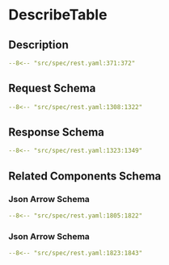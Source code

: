 # DescribeTable

## Description

```yaml
--8<-- "src/spec/rest.yaml:371:372"
```

## Request Schema

```yaml
--8<-- "src/spec/rest.yaml:1308:1322"
```
## Response Schema

```yaml
--8<-- "src/spec/rest.yaml:1323:1349"
```

## Related Components Schema
### Json Arrow Schema

```yaml
--8<-- "src/spec/rest.yaml:1805:1822"
```
### Json Arrow Schema

```yaml
--8<-- "src/spec/rest.yaml:1823:1843"
```
